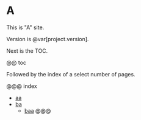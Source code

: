 # A

This is "A" site.

Version is @var[project.version].

Next is the TOC.

@@ toc

Followed by the index of a select number of pages.

@@@ index
  - [aa](a/a.md)
  - [ba](b/a.md)
    - [baa](b/a/a.md)
@@@
